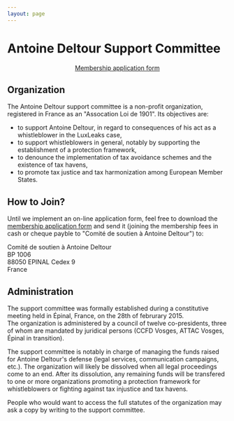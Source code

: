 ```yaml
---
layout: page
---
```

# Antoine&nbsp;Deltour Support Committee

<p style="text-align: center"><a href="/docs/asso/application-form.pdf"><i class="fa fa-file-pdf-o"></i> <span>Membership application form</span></a></p>

## Organization

The Antoine Deltour support committee is a non-profit organization, registered in France as an "Assocation Loi de 1901". Its objectives are:

 - to support Antoine Deltour, in regard to consequences of his act as a whistleblower in the LuxLeaks case,
 - to support whistleblowers in general, notably by supporting the establishment of a protection framework,
 - to denounce the implementation of tax avoidance schemes and the existence of tax havens,
 - to promote tax justice and tax harmonization among European Member States.


## How to Join?

Until we implement an on-line application form, feel free to download the [membership application form](/docs/asso/application-form.pdf) and send it (joining the membership fees in cash or cheque payble to "Comité de soutien à Antoine Deltour") to:

Comité de soutien à Antoine Deltour  
BP 1006  
88050 EPINAL Cedex 9  
France

## Administration

The support committee was formally established during a constitutive meeting held in Épinal, France, on the 28th of februrary 2015.  
The organization is administered by a council of twelve co-presidents, three of whom are mandated by juridical persons (CCFD Vosges, ATTAC Vosges, Épinal in transition).

The support committee is notably in charge of managing the funds raised for Antoine Deltour's defense (legal services, communication campaigns, etc.). The organization will likely be dissolved when all legal proceedings come to an end. After its dissolution, any remaining funds will be transfered to one or more organizations promoting a protection framework for whistleblowers or fighting against tax injustice and tax havens.

People who would want to access the full statutes of the organization may ask a copy by writing to the support committee.

